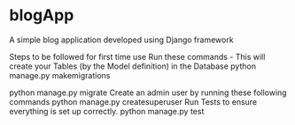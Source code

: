 # blogApp

A simple blog application developed using Django framework

Steps to be followed for first time use
Run these commands - This will create your Tables (by the Model definition) in the Database
python manage.py makemigrations

python manage.py migrate
Create an admin user by running these following commands
python manage.py createsuperuser
Run Tests to ensure everything is set up correctly.
python manage.py test
